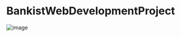 # BankistWebDevelopmentProject
![image](https://user-images.githubusercontent.com/42832387/236183065-a7b2553f-4955-4cf8-afba-941655fcafee.png)

